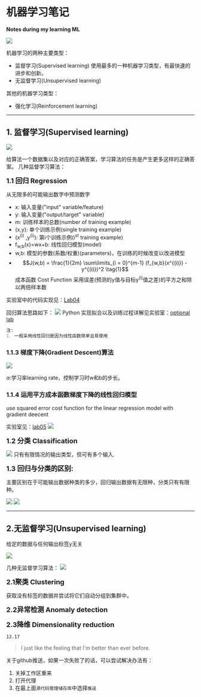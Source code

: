 # **机器学习笔记**
**Notes during my learning ML**

![](images/0.png)

机器学习的两种主要类型：
- 监督学习(Supervised learning)
使用最多的一种机器学习类型，有最快速的进步和创新。
- 无监督学习(Unsupervised learning) 
 
其他的机器学习类型：
- 强化学习(Reinforcement learning)
***
## **1. 监督学习(Supervised learning)**

![](images/1.png)

给算法一个数据集以及对应的正确答案，学习算法的任务是产生更多这样的正确答案。
几种监督学习算法：

<font size=4>**1.1 回归 Regression**</font>

从无限多的可能输出数字中预测数字

  - x: 输入变量("input" variable/feature)
  - y: 输入变量("output/target" variable)
  - m: 训练样本的总数(number of training example)
  - (x,y): 单个训练示例(single training example)
  - (x<sup>(i)</sup> ,y<sup>(i)</sup>): 第i个训练示例(i<sup>st</sup> training example)
  - f<sub>w,b</sub>(x)=wx+b: 线性回归模型(model)
  - w,b: 模型的参数(系数/权重)(parameters)，在训练的时候改变以改进模型
  - $$J(w,b) = \frac{1}{2m} \sum\limits_{i = 0}^{m-1} (f_{w,b}(x^{(i)}) - y^{(i)})^2 \tag{1}$$
成本函数 Cost Function
采用误差(预测的y值与目标y<sup>(i)</sup>值之差)的平方之和除以两倍样本数


实验室中的代码实现见：[Lab04](work/C1_W1_Lab04_Cost_function_Soln.ipynb)

回归算法思路如下：
![](images/7.png)
 Python 实现拟合以及训练过程详解见实验室：[optional lab](work/C1_W1_Lab03_Course_Preview_Soln.ipynb)

```markdown
注:
1. 一般采用线性回归是因为线性函数简单且易使用
```

### **1.1.3 梯度下降(Gradient Descent)算法**

![](images/8.png)

$\alpha$:学习率learning rate，控制学习时w和b的步长。

### 1.1.4 运用平方成本函数梯度下降的**线性回归模型** 
use squared error cost function for the linear regression model with gradient deecent

实验室见：[lab05](work/C1_W1_Lab05_Gradient_Descent_Soln.ipynb)
![](images/9.png)

**<font size=4>1.2 分类 Classification</font>**

![](images/2.png)
只有有限情况的输出类型，但可有多个输入.

**<font size=4>1.3 回归与分类的区别:</font>**

主要区别在于可能输出数据种类的多少，回归输出数据有无限种，分类只有有限种。

![](images/3.png)
![](images/6.png)
***
## **2.无监督学习(Unsupervised learning)**

给定的数据与任何输出标签y无关

![](images/4.png)

几种无监督学习算法：
![](images/5.png)

**<font size=4>2.1聚类 Clustering</font>**

  获取没有标签的数据并尝试将它们自动分组到集群中。

**<font size=4>2.2异常检测 Anomaly detection</font>**

**<font size=4>2.3降维 Dimensionality reduction</font>**


`12.17` 
> I just like the feeling that I'm better than ever before.

关于github推送，如果一次失败了的话，可以尝试解决办法有：
1. 关掉工作区重来
2. 打开代理
3. 在最上面`源代码管理储存库`中选择`推送`